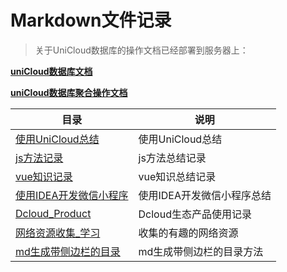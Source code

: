 # Markdown文件记录

> 关于UniCloud数据库的操作文档已经部署到服务器上：

[**uniCloud数据库文档**][unicloud]

[**uniCloud数据库聚合操作文档**][unicloud_aggregate]

|   目录		|       说明					|
|------------|------------|
|   [使用UniCloud总结][使用UniCloud总结]	| 使用UniCloud总结 |
|   [js方法记录][js方法记录]	|  js方法总结记录		|
|   [vue知识记录][vue知识记录]	| vue知识总结记录		|
|   [使用IDEA开发微信小程序][使用IDEA开发微信小程序]	| 使用IDEA开发微信小程序总结 |
|   [Dcloud_Product][Dcloud_Product] | Dcloud生态产品使用记录		|
|   [网络资源收集_学习][网络资源收集_学习]	| 收集的有趣的网络资源 |
|   [md生成带侧边栏的目录][md生成带侧边栏的目录]	| md生成带侧边栏的目录方法 |

[Dcloud_Product]:Dcloud生态产品的使用.md
[js方法记录]:js方法.md
[vue知识记录]:vue知识.md
[使用IDEA开发微信小程序]:使用IDEA开发微信小程序.md
[使用UniCloud总结]:使用UniCloud总结.md
[网络资源收集_学习]:网络资源收集_学习.md
[md生成带侧边栏的目录]:md生成带侧边栏的目录.md
[unicloud]:https://zhaoyj.work/markdown/unicloud/README.html#1
[unicloud_aggregate]:https://zhaoyj.work/markdown/unicloud_aggregate/README.html#1
